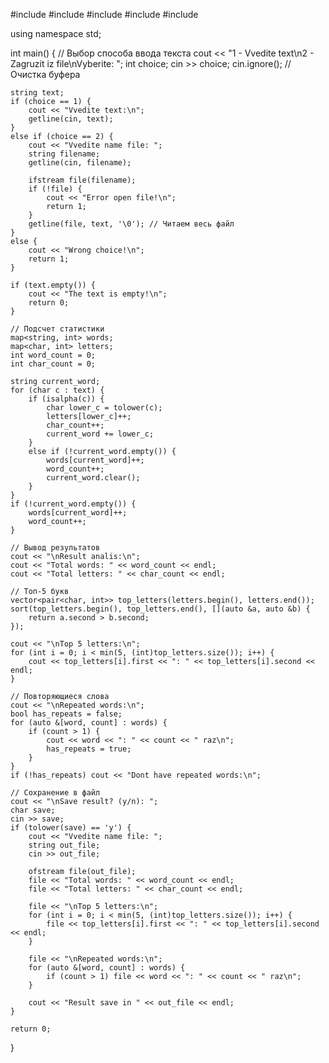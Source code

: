 #include <iostream>
#include <fstream>
#include <map>
#include <vector>
#include <algorithm>

using namespace std;

int main() {
    // Выбор способа ввода текста
    cout << "1 - Vvedite text\n2 - Zagruzit iz file\nVyberite: ";
    int choice;
    cin >> choice;
    cin.ignore(); // Очистка буфера

    string text;
    if (choice == 1) {
        cout << "Vvedite text:\n";
        getline(cin, text);
    }
    else if (choice == 2) {
        cout << "Vvedite name file: ";
        string filename;
        getline(cin, filename);

        ifstream file(filename);
        if (!file) {
            cout << "Error open file!\n";
            return 1;
        }
        getline(file, text, '\0'); // Читаем весь файл
    }
    else {
        cout << "Wrong choice!\n";
        return 1;
    }

    if (text.empty()) {
        cout << "The text is empty!\n";
        return 0;
    }

    // Подсчет статистики
    map<string, int> words;
    map<char, int> letters;
    int word_count = 0;
    int char_count = 0;

    string current_word;
    for (char c : text) {
        if (isalpha(c)) {
            char lower_c = tolower(c);
            letters[lower_c]++;
            char_count++;
            current_word += lower_c;
        }
        else if (!current_word.empty()) {
            words[current_word]++;
            word_count++;
            current_word.clear();
        }
    }
    if (!current_word.empty()) {
        words[current_word]++;
        word_count++;
    }

    // Вывод результатов
    cout << "\nResult analis:\n";
    cout << "Total words: " << word_count << endl;
    cout << "Total letters: " << char_count << endl;

    // Топ-5 букв
    vector<pair<char, int>> top_letters(letters.begin(), letters.end());
    sort(top_letters.begin(), top_letters.end(), [](auto &a, auto &b) {
        return a.second > b.second;
    });

    cout << "\nTop 5 letters:\n";
    for (int i = 0; i < min(5, (int)top_letters.size()); i++) {
        cout << top_letters[i].first << ": " << top_letters[i].second << endl;
    }

    // Повторяющиеся слова
    cout << "\nRepeated words:\n";
    bool has_repeats = false;
    for (auto &[word, count] : words) {
        if (count > 1) {
            cout << word << ": " << count << " raz\n";
            has_repeats = true;
        }
    }
    if (!has_repeats) cout << "Dont have repeated words:\n";

    // Сохранение в файл
    cout << "\nSave result? (y/n): ";
    char save;
    cin >> save;
    if (tolower(save) == 'y') {
        cout << "Vvedite name file: ";
        string out_file;
        cin >> out_file;

        ofstream file(out_file);
        file << "Total words: " << word_count << endl;
        file << "Total letters: " << char_count << endl;

        file << "\nTop 5 letters:\n";
        for (int i = 0; i < min(5, (int)top_letters.size()); i++) {
            file << top_letters[i].first << ": " << top_letters[i].second << endl;
        }

        file << "\nRepeated words:\n";
        for (auto &[word, count] : words) {
            if (count > 1) file << word << ": " << count << " raz\n";
        }

        cout << "Result save in " << out_file << endl;
    }

    return 0;
}

